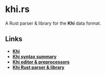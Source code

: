 # khi.rs

A Rust parser & library for the **Khi** data format.

## Links

- [**Khi**](https://github.com/khilang/khilang)
- [**Khi syntax summary**](https://github.com/khilang/khilang/blob/master/guide.md)
- [**Khi editor & preprocessors**](https://khilang.github.io/khi-editor)
- [**Khi Rust parser & library**](https://github.com/khilang/khi.rs)
